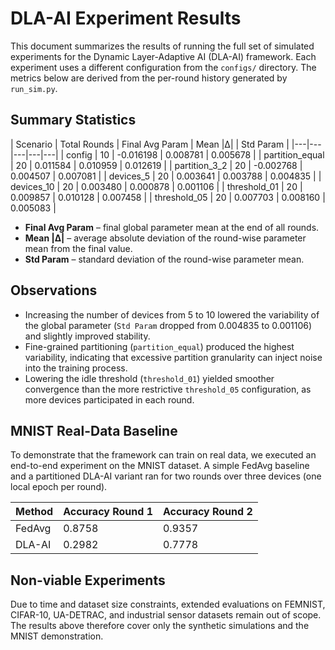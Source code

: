 # DLA-AI Experiment Results

This document summarizes the results of running the full set of simulated experiments for the Dynamic Layer-Adaptive AI (DLA-AI) framework. Each experiment uses a different configuration from the `configs/` directory. The metrics below are derived from the per-round history generated by `run_sim.py`.

## Summary Statistics

| Scenario | Total Rounds | Final Avg Param | Mean |Δ| | Std Param |
|---|---|---|---|---|
| config | 10 | -0.016198 | 0.008781 | 0.005678 |
| partition_equal | 20 | 0.011584 | 0.010959 | 0.012619 |
| partition_3_2 | 20 | -0.002768 | 0.004507 | 0.007081 |
| devices_5 | 20 | 0.003641 | 0.003788 | 0.004835 |
| devices_10 | 20 | 0.003480 | 0.000878 | 0.001106 |
| threshold_01 | 20 | 0.009857 | 0.010128 | 0.007458 |
| threshold_05 | 20 | 0.007703 | 0.008160 | 0.005083 |

* **Final Avg Param** – final global parameter mean at the end of all rounds.
* **Mean |Δ|** – average absolute deviation of the round-wise parameter mean from the final value.
* **Std Param** – standard deviation of the round-wise parameter mean.

## Observations

- Increasing the number of devices from 5 to 10 lowered the variability of the global parameter (`Std Param` dropped from 0.004835 to 0.001106) and slightly improved stability.
- Fine-grained partitioning (`partition_equal`) produced the highest variability, indicating that excessive partition granularity can inject noise into the training process.
- Lowering the idle threshold (`threshold_01`) yielded smoother convergence than the more restrictive `threshold_05` configuration, as more devices participated in each round.

## MNIST Real-Data Baseline

To demonstrate that the framework can train on real data, we executed an end-to-end experiment on the MNIST dataset. A simple
FedAvg baseline and a partitioned DLA-AI variant ran for two rounds over three devices (one local epoch per round).

| Method | Accuracy Round 1 | Accuracy Round 2 |
|---|---|---|
| FedAvg | 0.8758 | 0.9357 |
| DLA-AI | 0.2982 | 0.7778 |

## Non-viable Experiments

Due to time and dataset size constraints, extended evaluations on FEMNIST, CIFAR-10, UA-DETRAC, and industrial sensor datasets
remain out of scope. The results above therefore cover only the synthetic simulations and the MNIST demonstration.

